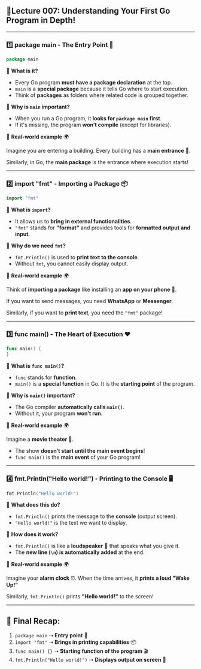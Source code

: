 ## 🚀Lecture 007: **Understanding Your First Go Program in Depth!**

---

### **1️⃣ package main - The Entry Point 🚪**

```go
package main

```

🔹 **What is it?**

- Every Go program **must have a package declaration** at the top.
- `main` is a **special package** because it tells Go where to start execution.
- Think of **packages** as folders where related code is grouped together.

🔹 **Why is `main` important?**

- When you run a Go program, it **looks for `package main` first**.
- If it's missing, the program **won’t compile** (except for libraries).

🔹 **Real-world example** 🌍

Imagine you are entering a building. Every building has a **main entrance** 🚪.

Similarly, in Go, the **main package** is the entrance where execution starts!

---

### **2️⃣ import "fmt" - Importing a Package 📦**

```go
import "fmt"

```

🔹 **What is `import`?**

- It allows us to **bring in external functionalities**.
- `"fmt"` stands for **"format"** and provides tools for **formatted output and input**.

🔹 **Why do we need `fmt`?**

- `fmt.Println()` is used to **print text to the console**.
- Without `fmt`, you cannot easily display output.

🔹 **Real-world example** 🌍

Think of **importing a package** like installing an **app on your phone** 📱.

If you want to send messages, you need **WhatsApp** or **Messenger**.

Similarly, if you want to **print text**, you need the `"fmt"` package!

---

### **3️⃣ func main() - The Heart of Execution ❤️**

```go
func main() {
}

```

🔹 **What is `func main()`?**

- `func` stands for **function**.
- `main()` is a **special function** in Go. It is the **starting point** of the program.

🔹 **Why is `main()` important?**

- The Go compiler **automatically calls `main()`**.
- Without it, your program **won’t run**.

🔹 **Real-world example** 🌍

Imagine a **movie theater** 🎥.

- The show **doesn’t start until the main event begins**!
- `func main()` is the **main event** of your Go program!

---

### **4️⃣ fmt.Println("Hello world!") - Printing to the Console 🖥️**

```go
fmt.Println("Hello world!")

```

🔹 **What does this do?**

- `fmt.Println()` prints the message to the **console** (output screen).
- `"Hello world!"` is the text we want to display.

🔹 **How does it work?**

- `fmt.Println()` is like a **loudspeaker** 📢 that speaks what you give it.
- The **new line (`\n`) is automatically added** at the end.

🔹 **Real-world example** 🌍

Imagine your **alarm clock** ⏰. When the time arrives, it **prints a loud "Wake Up!"**

Similarly, `fmt.Println()` prints **"Hello world!"** to the screen!

---

## **🚀 Final Recap:**

1. `package main` ➝ **Entry point** 🚪
2. `import "fmt"` ➝ **Brings in printing capabilities** 📦
3. `func main() {}` ➝ **Starting function of the program** 🎬
4. `fmt.Println("Hello world!")` ➝ **Displays output on screen** 📢
